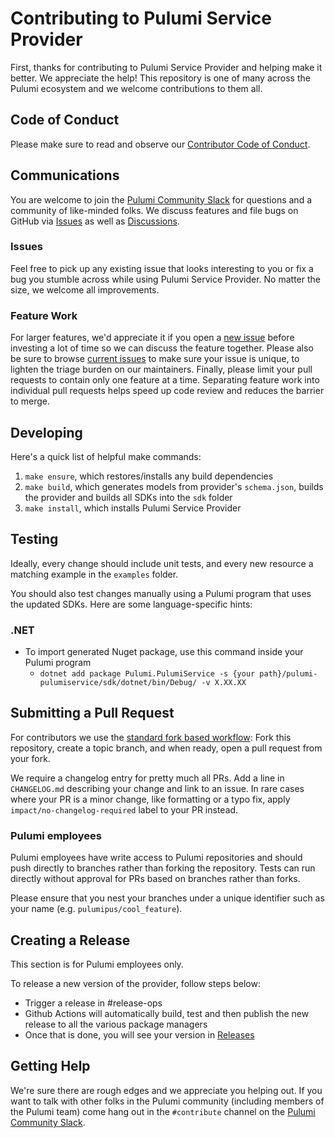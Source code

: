 # Contributing to Pulumi Service Provider

First, thanks for contributing to Pulumi Service Provider and helping make it better. We appreciate the help!
This repository is one of many across the Pulumi ecosystem and we welcome contributions to them all.

## Code of Conduct

Please make sure to read and observe our [Contributor Code of Conduct](./CODE-OF-CONDUCT.md).

## Communications

You are welcome to join the [Pulumi Community Slack](https://slack.pulumi.com/) for questions and a community of like-minded folks.
We discuss features and file bugs on GitHub via [Issues](https://github.com/pulumi/pulumi-pulumiservice/issues) as well as [Discussions](https://github.com/pulumi/pulumi-pulumiservice/discussions).

### Issues

Feel free to pick up any existing issue that looks interesting to you or fix a bug you stumble across while using Pulumi Service Provider. No matter the size, we welcome all improvements.

### Feature Work

For larger features, we'd appreciate it if you open a [new issue](https://github.com/pulumi/pulumi-pulumiservice/issues/new) before investing a lot of time so we can discuss the feature together.
Please also be sure to browse [current issues](https://github.com/pulumi/pulumi-pulumiservice/issues) to make sure your issue is unique, to lighten the triage burden on our maintainers.
Finally, please limit your pull requests to contain only one feature at a time. Separating feature work into individual pull requests helps speed up code review and reduces the barrier to merge.

## Developing

Here's a quick list of helpful make commands:

1. `make ensure`, which restores/installs any build dependencies
1. `make build`, which generates models from provider's `schema.json`, builds the provider and builds all SDKs into the `sdk` folder
1. `make install`, which installs Pulumi Service Provider

## Testing

Ideally, every change should include unit tests, and every new resource a matching example in the `examples` folder.

You should also test changes manually using a Pulumi program that uses the updated SDKs. Here are some language-specific hints:

### .NET
- To import generated Nuget package, use this command inside your Pulumi program
  - `dotnet add package Pulumi.PulumiService -s {your path}/pulumi-pulumiservice/sdk/dotnet/bin/Debug/ -v X.XX.XX`

## Submitting a Pull Request

For contributors we use the [standard fork based workflow](https://gist.github.com/Chaser324/ce0505fbed06b947d962): Fork this repository, create a topic branch, and when ready, open a pull request from your fork.

We require a changelog entry for pretty much all PRs. Add a line in `CHANGELOG.md` describing your change and link to an issue. In rare cases where your PR is a minor change, like formatting or a typo fix, apply `impact/no-changelog-required` label to your PR instead.

### Pulumi employees

Pulumi employees have write access to Pulumi repositories and should push directly to branches rather than forking the repository. Tests can run directly without approval for PRs based on branches rather than forks.

Please ensure that you nest your branches under a unique identifier such as your name (e.g. `pulumipus/cool_feature`).

## Creating a Release

This section is for Pulumi employees only. 

To release a new version of the provider, follow steps below:
- Trigger a release in #release-ops
- Github Actions will automatically build, test and then publish the new release to all the various package managers
- Once that is done, you will see your version in [Releases](https://github.com/pulumi/pulumi-pulumiservice/releases)

## Getting Help

We're sure there are rough edges and we appreciate you helping out. If you want to talk with other folks in the Pulumi community (including members of the Pulumi team) come hang out in the `#contribute` channel on the [Pulumi Community Slack](https://slack.pulumi.com/).
